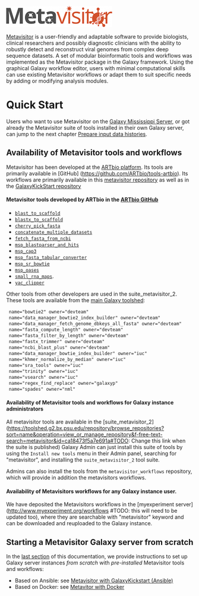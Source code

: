 ![metavisitor_logo](images/metavisitor_logo.png)


[Metavisitor](http://journals.plos.org/plosone/article?id=10.1371/journal.pone.0168397) is
a user-friendly and adaptable software to provide biologists, clinical researchers and
possibly diagnostic clinicians with the ability to robustly detect and reconstruct viral
genomes from complex deep sequence datasets. A set of modular bioinformatic tools and
workflows was implemented as the Metavisitor package in the Galaxy framework. Using the
graphical Galaxy workflow editor, users with minimal computational skills can use existing
Metavisitor workflows or adapt them to suit specific needs by adding or modifying analysis
modules.

# Quick Start

Users who want to use Metavisitor on the [Galaxy Mississippi Server](https://mississippi.snv.jussieu.fr),
or got already the Metavisitor suite of tools installed in their own Galaxy server, can
jump to the next chapter [Prepare input data histories](use_cases_input_data).


## Availability of Metavisitor tools and workflows

Metavisitor has been developed at the [ARTbio platform](http://artbio.fr). Its tools are
primarily available in [GitHub] (https://github.com/ARTbio/tools-artbio). Its workflows are
primarily available in this
[metavisitor repository](https://github.com/ARTbio/metavisitor/tree/master/extra-files/metavisitor)
as well as in the [GalaxyKickStart repository](https://github.com/ARTbio/GalaxyKickStart/tree/master/extra-files/metavisitor)

#### Metavisitor tools developed by ARTbio in the [ARTbio GitHub](https://github.com/ARTbio/tools-artbio)

- [`blast_to_scaffold`](https://github.com/ARTbio/tools-artbio/tree/master/tools/blast_to_scaffold)
- [`blastx_to_scaffold`](https://github.com/ARTbio/tools-artbio/tree/master/tools/blastx_to_scaffold)
- [`cherry_pick_fasta`](https://github.com/ARTbio/tools-artbio/tree/master/tools/cherry_pick_fasta)
- [`concatenate_multiple_datasets`](https://github.com/ARTbio/tools-artbio/tree/master/tools/concatenate_multiple_datasets)
- [`fetch_fasta_from_ncbi`](https://github.com/ARTbio/tools-artbio/tree/master/tools/fetch_fasta_from_ncbi)
- [`msp_blastparser_and_hits`](https://github.com/ARTbio/tools-artbio/tree/master/tools/msp_blastparser_and_hits)
- [`msp_cap3`](https://github.com/ARTbio/tools-artbio/tree/master/tools/msp_cap3)
- [`msp_fasta_tabular_converter`](https://github.com/ARTbio/tools-artbio/tree/master/tools/msp_fasta_tabular_converter)
- [`msp_sr_bowtie`](https://github.com/ARTbio/tools-artbio/tree/master/tools/msp_sr_bowtie)
- [`msp_oases`](https://github.com/ARTbio/tools-artbio/tree/master/tools/msp_oases)
- [`small_rna_maps`](https://github.com/ARTbio/tools-artbio/tree/master/tools/small_rna_maps).
- [`yac_clipper`](https://github.com/ARTbio/tools-artbio/tree/master/tools/yac_clipper)

Other tools from other developers are used in the suite_metavisitor_2. These tools are
available from the [main Galaxy toolshed](https://toolshed.g2.bx.psu.edu/):

     name="bowtie2" owner="devteam"
     name="data_manager_bowtie2_index_builder" owner="devteam"
     name="data_manager_fetch_genome_dbkeys_all_fasta" owner="devteam"
     name="fasta_compute_length" owner="devteam"
     name="fasta_filter_by_length" owner="devteam"
     name="fastx_trimmer" owner="devteam"
     name="ncbi_blast_plus" owner="devteam"
     name="data_manager_bowtie_index_builder" owner="iuc"
     name="khmer_normalize_by_median" owner="iuc"
     name="sra_tools" owner="iuc"
     name="trinity" owner="iuc"
     name="vsearch" owner="iuc"
     name="regex_find_replace" owner="galaxyp"
     name="spades" owner="nml"

#### Availability of Metavisitor tools and workflows for **Galaxy instance administrators**

All metavisitor tools are available in the
[suite_metavisitor_2](https://toolshed.g2.bx.psu.edu/repository/browse_repositories?sort=name&operation=view_or_manage_repository&f-free-text-search=metavisitor&id=ca18473f5a7e691a#TODO: Change this link when the suite is published)
Galaxy Admin can just install this suite of tools by using the `Install new tools` menu in
their Admin panel, searching for "metavisitor", and installing the `suite_metavisitor_2`
tool suite.

Admins can also install the tools from the `metavisitor_workflows` repository, which will
provide in addition the metavisitors workflows.

#### Availability of Metavisitors workflows for any Galaxy instance user.
We have deposited the Metavisitors workflows in the
[myexperiment server](http://www.myexperiment.org/workflows #TODO: this will need to be updated too),
where they are searchable with "metavisitor" keyword and can be downloaded and reuploaded
to the Galaxy instance.

## Starting a Metavisitor Galaxy server from scratch

In the [last section](https://artbio.github.io/metavisitor/install_metavisitor/) of this
documentation, we provide instructions to set up Galaxy server instances *from scratch*
with *pre-installed* Metavisitor tools and workflows:

- Based on Ansible: see [Metavisitor with GalaxyKickstart (Ansible)](metavisitor_ansible.md)
- Based on Docker: see [Metavitor with Docker](metavisitor_docker.md)
